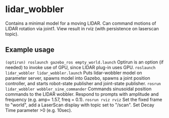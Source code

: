 # lidar_wobbler
Contains a minimal model for a moving LIDAR.  Can command motions of LIDAR rotation via joint1.
View result in rviz (with persistence on laserscan topic).

## Example usage
`(optirun) roslaunch gazebo_ros empty_world.launch`
Optirun is an option (if needed) to invoke use of GPU, since LIDAR plug-in uses GPU.
`roslaunch lidar_wobbler lidar_wobbler.launch`
Puts lidar-wobbler model on parameter server, spawns model into Gazebo, spawns a joint position controller,
and starts robot-state publisher and joint-state publisher.
`rosrun lidar_wobbler wobbler_sine_commander`
Commands sinusoidal position commands to the LIDAR wobbler.  Respond to prompts with amplitude and frequency
(e.g. amp= 1.57, freq = 0.1).
`rosrun rviz rviz`
Set the fixed frame to "world", add a LaserScan display with topic set to "/scan".  Set Decay Time parameter >0
(e.g. 10sec).


